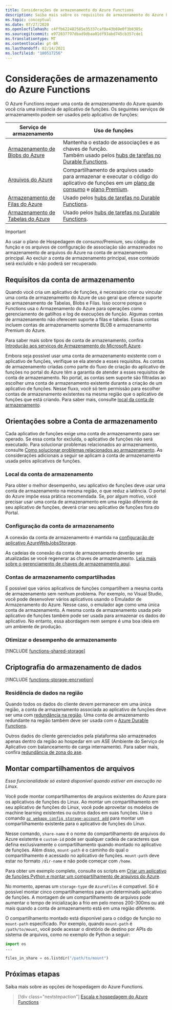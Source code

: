 ```yaml
---
title: Considerações de armazenamento do Azure Functions
description: Saiba mais sobre os requisitos de armazenamento do Azure Functions e sobre a criptografia de dados armazenados.
ms.topic: conceptual
ms.date: 07/27/2020
ms.openlocfilehash: c4ffb622482585e35337caf8e43b69e0f3b0385c
ms.sourcegitcommit: e972837797dbad9dbaa01df93abd745cb357cde1
ms.translationtype: MT
ms.contentlocale: pt-BR
ms.lasthandoff: 02/14/2021
ms.locfileid: "100517256"
---
```

# <a name="storage-considerations-for-azure-functions"></a>Considerações de armazenamento do Azure Functions

O Azure Functions requer uma conta de armazenamento do Azure quando você cria uma instância de aplicativo de funções. Os seguintes serviços de armazenamento podem ser usados pelo aplicativo de funções:


|Serviço de armazenamento  | Uso de funções  |
|---------|---------|
| [Armazenamento de Blobs do Azure](../storage/blobs/storage-blobs-introduction.md)     | Mantenha o estado de associações e as chaves de função.  <br/>Também usado pelos [hubs de tarefas no Durable Functions](durable/durable-functions-task-hubs.md). |
| [Arquivos do Azure](../storage/files/storage-files-introduction.md)  | Compartilhamento de arquivos usado para armazenar e executar o código do aplicativo de funções em um [plano de consumo](consumption-plan.md) e [plano Premium](functions-premium-plan.md). |
| [Armazenamento de Filas do Azure](../storage/queues/storage-queues-introduction.md)     | Usado pelos [hubs de tarefas no Durable Functions](durable/durable-functions-task-hubs.md).   |
| [Armazenamento de Tabelas do Azure](../storage/tables/table-storage-overview.md)  |  Usado pelos [hubs de tarefas no Durable Functions](durable/durable-functions-task-hubs.md).       |

> [!IMPORTANT]
> Ao usar o plano de Hospedagem de consumo/Premium, seu código de função e os arquivos de configuração de associação são armazenados no armazenamento de arquivos do Azure na conta de armazenamento principal. Ao excluir a conta de armazenamento principal, esse conteúdo será excluído e não poderá ser recuperado.

## <a name="storage-account-requirements"></a>Requisitos da conta de armazenamento

Quando você cria um aplicativo de funções, é necessário criar ou vincular uma conta de armazenamento do Azure de uso geral que oferece suporte ao armazenamento de Tabelas, Blobs e Filas. Isso ocorre porque o Functions usa o Armazenamento do Azure para operações como gerenciamento de gatilhos e log de execuções de função. Algumas contas de armazenamento não oferecem suporte a filas e tabelas. Essas contas incluem contas de armazenamento somente BLOB e armazenamento Premium do Azure.

Para saber mais sobre tipos de conta de armazenamento, confira [Introdução aos serviços de Armazenamento do Microsoft Azure](../storage/common/storage-introduction.md#core-storage-services). 

Embora seja possível usar uma conta de armazenamento existente com o aplicativo de funções, verifique se ela atende a esses requisitos. As contas de armazenamento criadas como parte do fluxo de criação do aplicativo de funções no portal do Azure têm a garantia de atender a esses requisitos de conta de armazenamento. No portal, as contas sem suporte são filtradas ao escolher uma conta de armazenamento existente durante a criação de um aplicativo de funções. Nesse fluxo, você só tem permissão para escolher contas de armazenamento existentes na mesma região que o aplicativo de funções que está criando. Para saber mais, consulte [local da conta de armazenamento](#storage-account-location).

<!-- JH: Does using a Premium Storage account improve perf? -->

## <a name="storage-account-guidance"></a>Orientações sobre a Conta de armazenamento

Cada aplicativo de funções exige uma conta de armazenamento para ser operado. Se essa conta for excluída, o aplicativo de funções não será executado. Para solucionar problemas relacionados ao armazenamento, consulte [Como solucionar problemas relacionados ao armazenamento](functions-recover-storage-account.md). As considerações adicionais a seguir se aplicam à conta de armazenamento usada pelos aplicativos de funções.

### <a name="storage-account-location"></a>Local da conta de armazenamento

Para obter o melhor desempenho, seu aplicativo de funções deve usar uma conta de armazenamento na mesma região, o que reduz a latência. O portal do Azure impõe essa prática recomendada. Se, por algum motivo, você precisar usar uma conta de armazenamento em uma região diferente de seu aplicativo de funções, deverá criar seu aplicativo de funções fora do Portal. 

### <a name="storage-account-connection-setting"></a>Configuração da conta de armazenamento

A conexão da conta de armazenamento é mantida na [configuração de aplicativo AzureWebJobsStorage](./functions-app-settings.md#azurewebjobsstorage). 

As cadeias de conexão da conta de armazenamento deverão ser atualizadas se você regenerar as chaves de armazenamento. [Leia mais sobre o gerenciamento de chaves de armazenamento aqui](../storage/common/storage-account-create.md).

### <a name="shared-storage-accounts"></a>Contas de armazenamento compartilhadas

É possível que vários aplicativos de funções compartilhem a mesma conta de armazenamento sem nenhum problema. Por exemplo, no Visual Studio, você pode desenvolver vários aplicativos usando o Emulador de Armazenamento do Azure. Nesse caso, o emulador age como uma única conta de armazenamento. A mesma conta de armazenamento usada pelo aplicativo de funções também pode ser usada para armazenar os dados do aplicativo. No entanto, essa abordagem nem sempre é uma boa ideia em um ambiente de produção.

### <a name="optimize-storage-performance"></a>Otimizar o desempenho de armazenamento

[!INCLUDE [functions-shared-storage](../../includes/functions-shared-storage.md)]

## <a name="storage-data-encryption"></a>Criptografia do armazenamento de dados

[!INCLUDE [functions-storage-encryption](../../includes/functions-storage-encryption.md)]

### <a name="in-region-data-residency"></a>Residência de dados na região

Quando todos os dados do cliente devem permanecer em uma única região, a conta de armazenamento associada ao aplicativo de funções deve ser uma com [redundância na região](../storage/common/storage-redundancy.md). Uma conta de armazenamento redundante na região também deve ser usada com o [Azure Durable Functions](./durable/durable-functions-perf-and-scale.md#storage-account-selection).

Outros dados do cliente gerenciados pela plataforma são armazenados apenas dentro da região ao hospedar em um ASE (Ambiente do Serviço de Aplicativo com balanceamento de carga internamente). Para saber mais, confira [redundância de zona do ase](../app-service/environment/zone-redundancy.md#in-region-data-residency).

## <a name="mount-file-shares"></a>Montar compartilhamentos de arquivos

_Essa funcionalidade só estará disponível quando estiver em execução no Linux._ 

Você pode montar compartilhamentos de arquivos existentes do Azure para os aplicativos de funções do Linux. Ao montar um compartilhamento em seu aplicativo de funções do Linux, você pode aproveitar os modelos de machine learning existentes ou outros dados em suas funções. Use o comando [`az webapp config storage-account add`](/cli/azure/webapp/config/storage-account#az-webapp-config-storage-account-add) para montar um compartilhamento existente para o aplicativo de funções do Linux. 

Nesse comando, `share-name` é o nome do compartilhamento de arquivos do Azure existente e `custom-id` pode ser qualquer cadeia de caracteres que defina exclusivamente o compartilhamento quando montado no aplicativo de funções. Além disso, `mount-path` é o caminho do qual o compartilhamento é acessado no aplicativo de funções. `mount-path` deve estar no formato `/dir-name` e não pode começar com `/home`.

Para obter um exemplo completo, consulte os scripts em [Criar um aplicativo de funções Python e montar um compartilhamento de arquivos do Azure](scripts/functions-cli-mount-files-storage-linux.md). 

No momento, apenas um `storage-type` de `AzureFiles` é compatível. Só é possível montar cinco compartilhamentos para um determinado aplicativo de funções. A montagem de um compartilhamento de arquivos pode aumentar o tempo de inicialização a frio em pelo menos 200-300ms ou até mais quando a conta de armazenamento está em uma região diferente.

O compartilhamento montado está disponível para o código de função no `mount-path` especificado. Por exemplo, quando `mount-path` é `/path/to/mount`, você pode acessar o diretório de destino por APIs do sistema de arquivos, como no exemplo de Python a seguir:

```python
import os
...

files_in_share = os.listdir("/path/to/mount")
```

## <a name="next-steps"></a>Próximas etapas

Saiba mais sobre as opções de hospedagem do Azure Functions.

> [!div class="nextstepaction"]
> [Escala e hospedagem do Azure Functions](functions-scale.md)
